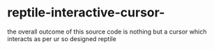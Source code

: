 # reptile-interactive-cursor-
the overall outcome of this source code is nothing but a cursor which interacts as per ur so designed reptile 
